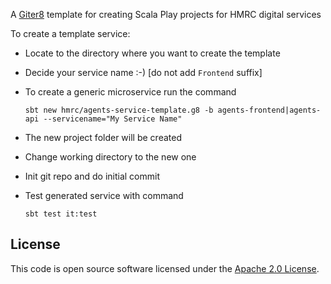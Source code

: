 A [Giter8](http://www.foundweekends.org/giter8/) template for creating Scala Play projects for HMRC digital services

To create a template service:

* Locate to the directory where you want to create the template
* Decide your service name :-) [do not add `Frontend` suffix]
* To create a generic microservice run the command

  `sbt new hmrc/agents-service-template.g8 -b agents-frontend|agents-api --servicename="My Service Name"`
  
* The new project folder will be created
* Change working directory to the new one
* Init git repo and do initial commit
* Test generated service with command 

    `sbt test it:test`

## License

This code is open source software licensed under the [Apache 2.0 License]("http://www.apache.org/licenses/LICENSE-2.0.html").
